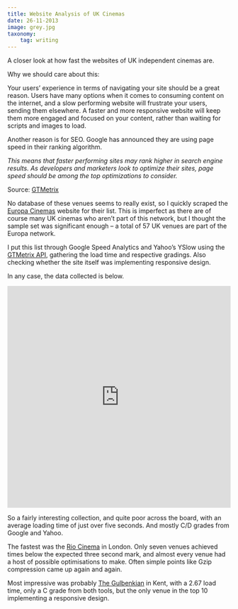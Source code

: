 ```yaml
---
title: Website Analysis of UK Cinemas
date: 26-11-2013
image: grey.jpg
taxonomy:
    tag: writing
---
```


A closer look at how fast the websites of UK independent cinemas are.

Why we should care about this:

Your users’ experience in terms of navigating your site should be a great reason. Users have many options when it comes to consuming content on the internet, and a slow performing website will frustrate your users, sending them elsewhere. A faster and more responsive website will keep them more engaged and focused on your content, rather than waiting for scripts and images to load.

Another reason is for SEO. Google has announced they are using page speed in their ranking algorithm.

*This means that faster performing sites may rank higher in search engine results. As developers and marketers look to optimize their sites, page speed should be among the top optimizations to consider.*

Source: [GTMetrix](http://gtmetrix.com/faq.html#faq-why)

No database of these venues seems to really exist, so I quickly scraped the [Europa Cinemas](http://europa-cinemas.org/) website for their list. This is imperfect as there are of course many UK cinemas who aren’t part of this network, but I thought the sample set was significant enough – a total of 57 UK venues are part of the Europa network.

I put this list through Google Speed Analytics and Yahoo’s YSlow using the [GTMetrix API](http://gtmetrix.com/), gathering the load time and respective gradings. Also checking whether the site itself was implementing responsive design.

In any case, the data collected is below.

<iframe width='100%' height='500' frameborder='0' src='https://docs.google.com/spreadsheet/pub?key=0Ajdrz7Ywy_apdGRyRUNodWpqN0QxdmlHY0RDcEtvTmc&#038;output=html&#038;widget=true'></iframe>

So a fairly interesting collection, and quite poor across the board, with an average loading time of just over five seconds. And mostly C/D grades from Google and Yahoo.

The fastest was the [Rio Cinema](http://www.riocinema.org.uk/) in London.
Only seven venues achieved times below the expected three second mark, and almost every venue had a host of possible optimisations to make. Often simple points like Gzip compression came up again and again.

Most impressive was probably [The Gulbenkian](http://www.thegulbenkian.co.uk/) in Kent, with a 2.67 load time, only a C grade from both tools, but the only venue in the top 10 implementing a responsive design.
